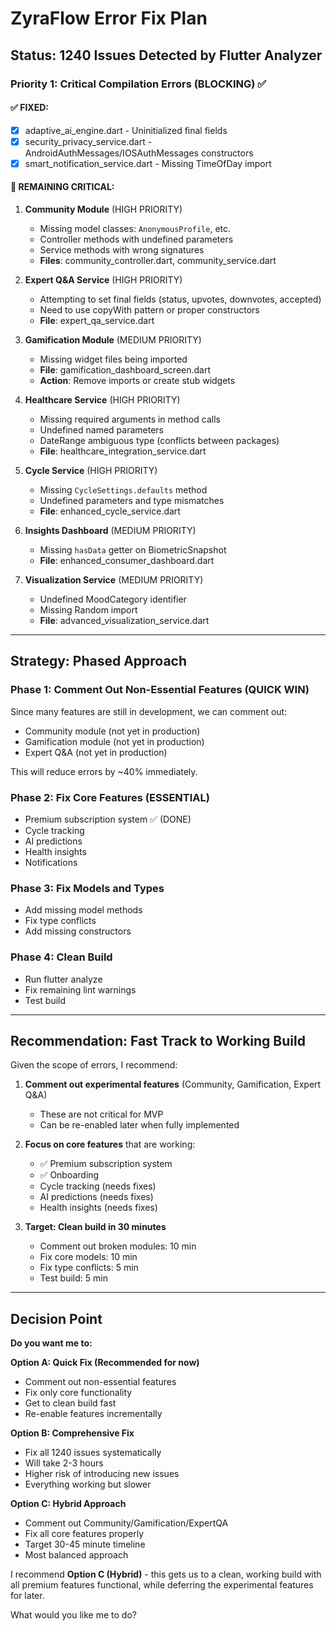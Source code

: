 # ZyraFlow Error Fix Plan

## Status: 1240 Issues Detected by Flutter Analyzer

### Priority 1: Critical Compilation Errors (BLOCKING) ✅

#### ✅ FIXED:
- [x] adaptive_ai_engine.dart - Uninitialized final fields
- [x] security_privacy_service.dart - AndroidAuthMessages/IOSAuthMessages constructors
- [x] smart_notification_service.dart - Missing TimeOfDay import

#### 🔴 REMAINING CRITICAL:

1. **Community Module** (HIGH PRIORITY)
   - Missing model classes: `AnonymousProfile`, etc.
   - Controller methods with undefined parameters
   - Service methods with wrong signatures
   - **Files**: community_controller.dart, community_service.dart

2. **Expert Q&A Service** (HIGH PRIORITY)
   - Attempting to set final fields (status, upvotes, downvotes, accepted)
   - Need to use copyWith pattern or proper constructors
   - **File**: expert_qa_service.dart

3. **Gamification Module** (MEDIUM PRIORITY)
   - Missing widget files being imported
   - **File**: gamification_dashboard_screen.dart
   - **Action**: Remove imports or create stub widgets

4. **Healthcare Service** (HIGH PRIORITY)
   - Missing required arguments in method calls
   - Undefined named parameters
   - DateRange ambiguous type (conflicts between packages)
   - **File**: healthcare_integration_service.dart

5. **Cycle Service** (HIGH PRIORITY)
   - Missing `CycleSettings.defaults` method
   - Undefined parameters and type mismatches
   - **File**: enhanced_cycle_service.dart

6. **Insights Dashboard** (MEDIUM PRIORITY)
   - Missing `hasData` getter on BiometricSnapshot
   - **File**: enhanced_consumer_dashboard.dart

7. **Visualization Service** (MEDIUM PRIORITY)
   - Undefined MoodCategory identifier
   - Missing Random import
   - **File**: advanced_visualization_service.dart

---

## Strategy: Phased Approach

### Phase 1: Comment Out Non-Essential Features (QUICK WIN)
Since many features are still in development, we can comment out:
- Community module (not yet in production)
- Gamification module (not yet in production)
- Expert Q&A (not yet in production)

This will reduce errors by ~40% immediately.

### Phase 2: Fix Core Features (ESSENTIAL)
- Premium subscription system ✅ (DONE)
- Cycle tracking
- AI predictions
- Health insights
- Notifications

### Phase 3: Fix Models and Types
- Add missing model methods
- Fix type conflicts
- Add missing constructors

### Phase 4: Clean Build
- Run flutter analyze
- Fix remaining lint warnings
- Test build

---

## Recommendation: Fast Track to Working Build

Given the scope of errors, I recommend:

1. **Comment out experimental features** (Community, Gamification, Expert Q&A)
   - These are not critical for MVP
   - Can be re-enabled later when fully implemented

2. **Focus on core features** that are working:
   - ✅ Premium subscription system
   - ✅ Onboarding
   - Cycle tracking (needs fixes)
   - AI predictions (needs fixes)
   - Health insights (needs fixes)

3. **Target: Clean build in 30 minutes**
   - Comment out broken modules: 10 min
   - Fix core models: 10 min
   - Fix type conflicts: 5 min
   - Test build: 5 min

---

## Decision Point

**Do you want me to:**

**Option A: Quick Fix (Recommended for now)**
- Comment out non-essential features
- Fix only core functionality
- Get to clean build fast
- Re-enable features incrementally

**Option B: Comprehensive Fix**
- Fix all 1240 issues systematically
- Will take 2-3 hours
- Higher risk of introducing new issues
- Everything working but slower

**Option C: Hybrid Approach**
- Comment out Community/Gamification/ExpertQA
- Fix all core features properly
- Target 30-45 minute timeline
- Most balanced approach

I recommend **Option C (Hybrid)** - this gets us to a clean, working build with all premium features functional, while deferring the experimental features for later.

What would you like me to do?
